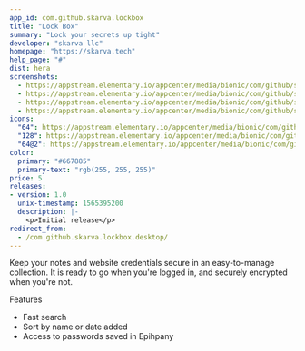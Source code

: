 ```yaml
---
app_id: com.github.skarva.lockbox
title: "Lock Box"
summary: "Lock your secrets up tight"
developer: "skarva llc"
homepage: "https://skarva.tech"
help_page: "#"
dist: hera
screenshots:
  - https://appstream.elementary.io/appcenter/media/bionic/com/github/skarva.lockbox/B49F90099E101A74C7C955D5233B60A4/screenshots/image-1_orig.png
  - https://appstream.elementary.io/appcenter/media/bionic/com/github/skarva.lockbox/B49F90099E101A74C7C955D5233B60A4/screenshots/image-2_orig.png
  - https://appstream.elementary.io/appcenter/media/bionic/com/github/skarva.lockbox/B49F90099E101A74C7C955D5233B60A4/screenshots/image-3_orig.png
  - https://appstream.elementary.io/appcenter/media/bionic/com/github/skarva.lockbox/B49F90099E101A74C7C955D5233B60A4/screenshots/image-4_orig.png
icons:
  "64": https://appstream.elementary.io/appcenter/media/bionic/com/github/skarva.lockbox/B49F90099E101A74C7C955D5233B60A4/icons/64x64/com.github.skarva.lockbox_com.github.skarva.lockbox.png
  "128": https://appstream.elementary.io/appcenter/media/bionic/com/github/skarva.lockbox/B49F90099E101A74C7C955D5233B60A4/icons/128x128/com.github.skarva.lockbox_com.github.skarva.lockbox.png
  "64@2": https://appstream.elementary.io/appcenter/media/bionic/com/github/skarva.lockbox/B49F90099E101A74C7C955D5233B60A4/icons/64x64@2/com.github.skarva.lockbox_com.github.skarva.lockbox.png
color:
  primary: "#667885"
  primary-text: "rgb(255, 255, 255)"
price: 5
releases:
- version: 1.0
  unix-timestamp: 1565395200
  description: |-
    <p>Initial release</p>
redirect_from:
  - /com.github.skarva.lockbox.desktop/
---
```


<p>Keep your notes and website credentials secure in an easy-to-manage collection. It is ready to go when you&apos;re logged in, and securely encrypted when you&apos;re not.</p>
<p>Features</p>
<ul>
  <li>Fast search</li>
  <li>Sort by name or date added</li>
  <li>Access to passwords saved in Epihpany</li>
</ul>